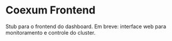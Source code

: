 # Coexum Frontend

Stub para o frontend do dashboard. Em breve: interface web para monitoramento e controle do cluster.
